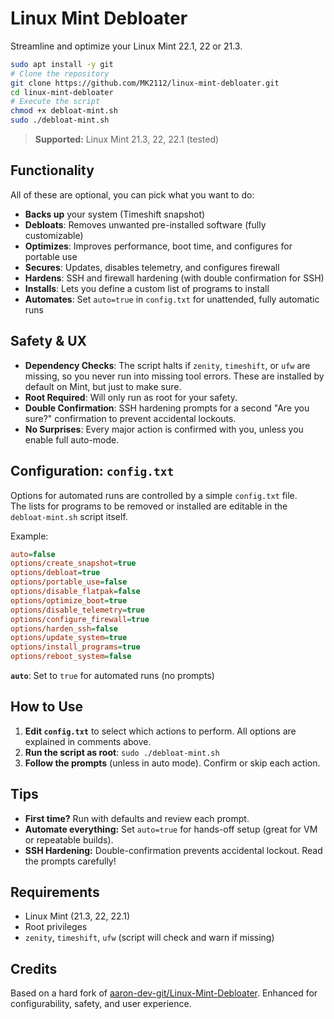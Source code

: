 # Linux Mint Debloater

Streamline and optimize your Linux Mint 22.1, 22 or 21.3.

```bash
sudo apt install -y git
# Clone the repository
git clone https://github.com/MK2112/linux-mint-debloater.git
cd linux-mint-debloater
# Execute the script
chmod +x debloat-mint.sh
sudo ./debloat-mint.sh
```

> **Supported:** Linux Mint 21.3, 22, 22.1 (tested)

## Functionality

All of these are optional, you can pick what you want to do:

- **Backs up** your system (Timeshift snapshot)
- **Debloats**: Removes unwanted pre-installed software (fully customizable)
- **Optimizes**: Improves performance, boot time, and configures for portable use
- **Secures**: Updates, disables telemetry, and configures firewall
- **Hardens**: SSH and firewall hardening (with double confirmation for SSH)
- **Installs**: Lets you define a custom list of programs to install
- **Automates**: Set `auto=true` in `config.txt` for unattended, fully automatic runs

## Safety & UX

- **Dependency Checks**: The script halts if `zenity`, `timeshift`, or `ufw` are missing, so you never run into missing tool errors. These are installed by default on Mint, but just to make sure.
- **Root Required**: Will only run as root for your safety.
- **Double Confirmation**: SSH hardening prompts for a second "Are you sure?" confirmation to prevent accidental lockouts.
- **No Surprises**: Every major action is confirmed with you, unless you enable full auto-mode.

## Configuration: `config.txt`

Options for automated runs are controlled by a simple `config.txt` file.<br>
The lists for programs to be removed or installed are editable in the `debloat-mint.sh` script itself.

Example:
```ini
auto=false
options/create_snapshot=true
options/debloat=true
options/portable_use=false
options/disable_flatpak=false
options/optimize_boot=true
options/disable_telemetry=true
options/configure_firewall=true
options/harden_ssh=false
options/update_system=true
options/install_programs=true
options/reboot_system=false
```
**`auto`**: Set to `true` for automated runs (no prompts)

## How to Use

1. **Edit `config.txt`** to select which actions to perform. All options are explained in comments above.
2. **Run the script as root**: `sudo ./debloat-mint.sh`
3. **Follow the prompts** (unless in auto mode). Confirm or skip each action.

## Tips
- **First time?** Run with defaults and review each prompt.
- **Automate everything:** Set `auto=true` for hands-off setup (great for VM or repeatable builds).
- **SSH Hardening:** Double-confirmation prevents accidental lockout. Read the prompts carefully!

## Requirements
- Linux Mint (21.3, 22, 22.1)
- Root privileges
- `zenity`, `timeshift`, `ufw` (script will check and warn if missing)

## Credits
Based on a hard fork of [aaron-dev-git/Linux-Mint-Debloater](https://github.com/aaron-dev-git/Linux-Mint-Debloater). Enhanced for configurability, safety, and user experience.